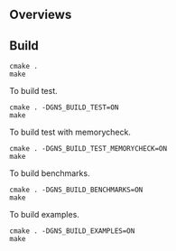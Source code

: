 ## Overviews

## Build

```shell
cmake .
make
```

To build test.

```shell
cmake . -DGNS_BUILD_TEST=ON
make
```

To build test with memorycheck.

```shell
cmake . -DGNS_BUILD_TEST_MEMORYCHECK=ON
make
```

To build benchmarks.

```shell
cmake . -DGNS_BUILD_BENCHMARKS=ON
make
```

To build examples.

```shell
cmake . -DGNS_BUILD_EXAMPLES=ON
make
```
